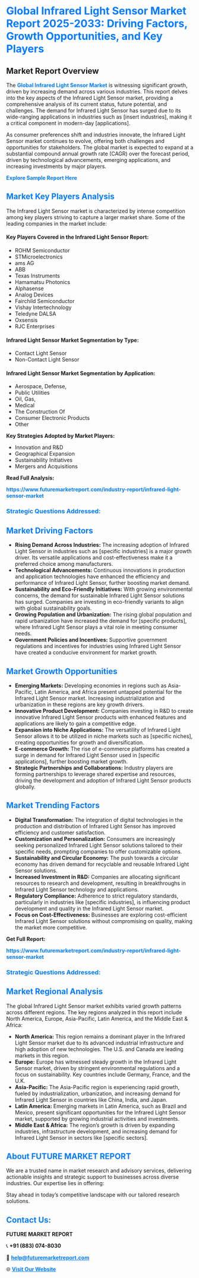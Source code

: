 <h1 style="color: #007BFF;">Global Infrared Light Sensor Market Report 2025-2033: Driving Factors, Growth Opportunities, and Key Players</h1>

<section id="overview">
<h2>Market Report Overview</h2>
<p>The <a href="https://www.futuremarketreport.com/industry-report/infrared-light-sensor-market" style="color: #007BFF; text-decoration: none;"><strong>Global Infrared Light Sensor Market</strong></a> is witnessing significant growth, driven by increasing demand across various industries. This report delves into the key aspects of the Infrared Light Sensor market, providing a comprehensive analysis of its current status, future potential, and challenges. The demand for Infrared Light Sensor has surged due to its wide-ranging applications in industries such as [insert industries], making it a critical component in modern-day [applications].</p>
<p>As consumer preferences shift and industries innovate, the Infrared Light Sensor market continues to evolve, offering both challenges and opportunities for stakeholders. The global market is expected to expand at a substantial compound annual growth rate (CAGR) over the forecast period, driven by technological advancements, emerging applications, and increasing investments by major players.</p>
</section>

<section id="overview">
<p><a href="https://www.futuremarketreport.com/request-sample/reportId=75052" style="color: #007BFF; text-decoration: none;"><strong>Explore Sample Report Here</strong></a></p>
</section>

<section id="key-players">
<h2 style="color: #007BFF;">Market Key Players Analysis</h2>
<p>The Infrared Light Sensor market is characterized by intense competition among key players striving to capture a larger market share. Some of the leading companies in the market include:</p>
<h4>Key Players Covered in the Infrared Light Sensor Report:</h4>
<ul><li>ROHM Semiconductor</li><li>STMicroelectronics</li><li>ams AG</li><li>ABB</li><li>Texas Instruments</li><li>Hamamatsu Photonics</li><li>Alphasense</li><li>Analog Devices</li><li>Fairchild Semiconductor</li><li>Vishay Intertechnology</li><li>Teledyne DALSA</li><li>Oxsensis</li><li>RJC Enterprises</li></ul>
<h4>Infrared Light Sensor Market Segmentation by Type:</h4>
<ul><li>Contact Light Sensor</li><li>Non-Contact Light Sensor</li></ul>

<h4>Infrared Light Sensor Market Segmentation by Application:</h4>
<ul><li>Aerospace, Defense,</li><li>Public Utilities</li><li>Oil, Gas,</li><li>Medical</li><li>The Construction Of</li><li>Consumer Electronic Products</li><li>Other</li></ul>
<p><strong>Key Strategies Adopted by Market Players:</strong></p>
<ul>
<li>Innovation and R&D</li>
<li>Geographical Expansion</li>
<li>Sustainability Initiatives</li>
<li>Mergers and Acquisitions</li>
</ul>
</section>

<section>
<p><strong>Read Full Analysis: </strong></p><a href="https://www.futuremarketreport.com/industry-report/infrared-light-sensor-market" style="color: #007BFF; text-decoration: none;"><strong>https://www.futuremarketreport.com/industry-report/infrared-light-sensor-market</strong></a>
<h3 style="color: #007BFF;">Strategic Questions Addressed:</h3>
</section>

<section id="driving-factors">
<h2 style="color: #007BFF;">Market Driving Factors</h2>
<ul>
<li><strong>Rising Demand Across Industries:</strong> The increasing adoption of Infrared Light Sensor in industries such as [specific industries] is a major growth driver. Its versatile applications and cost-effectiveness make it a preferred choice among manufacturers.</li>
<li><strong>Technological Advancements:</strong> Continuous innovations in production and application technologies have enhanced the efficiency and performance of Infrared Light Sensor, further boosting market demand.</li>
<li><strong>Sustainability and Eco-Friendly Initiatives:</strong> With growing environmental concerns, the demand for sustainable Infrared Light Sensor solutions has surged. Companies are investing in eco-friendly variants to align with global sustainability goals.</li>
<li><strong>Growing Population and Urbanization:</strong> The rising global population and rapid urbanization have increased the demand for [specific products], where Infrared Light Sensor plays a vital role in meeting consumer needs.</li>
<li><strong>Government Policies and Incentives:</strong> Supportive government regulations and incentives for industries using Infrared Light Sensor have created a conducive environment for market growth.</li>
</ul>
</section>

<section id="growth-opportunities">
<h2 style="color: #007BFF;">Market Growth Opportunities</h2>
<ul>
<li><strong>Emerging Markets:</strong> Developing economies in regions such as Asia-Pacific, Latin America, and Africa present untapped potential for the Infrared Light Sensor market. Increasing industrialization and urbanization in these regions are key growth drivers.</li>
<li><strong>Innovative Product Development:</strong> Companies investing in R&D to create innovative Infrared Light Sensor products with enhanced features and applications are likely to gain a competitive edge.</li>
<li><strong>Expansion into Niche Applications:</strong> The versatility of Infrared Light Sensor allows it to be utilized in niche markets such as [specific niches], creating opportunities for growth and diversification.</li>
<li><strong>E-commerce Growth:</strong> The rise of e-commerce platforms has created a surge in demand for Infrared Light Sensor used in [specific applications], further boosting market growth.</li>
<li><strong>Strategic Partnerships and Collaborations:</strong> Industry players are forming partnerships to leverage shared expertise and resources, driving the development and adoption of Infrared Light Sensor products globally.</li>
</ul>
</section>

<section id="trending-factors">
<h2 style="color: #007BFF;">Market Trending Factors</h2>
<ul>
<li><strong>Digital Transformation:</strong> The integration of digital technologies in the production and distribution of Infrared Light Sensor has improved efficiency and customer satisfaction.</li>
<li><strong>Customization and Personalization:</strong> Consumers are increasingly seeking personalized Infrared Light Sensor solutions tailored to their specific needs, prompting companies to offer customizable options.</li>
<li><strong>Sustainability and Circular Economy:</strong> The push towards a circular economy has driven demand for recyclable and reusable Infrared Light Sensor solutions.</li>
<li><strong>Increased Investment in R&D:</strong> Companies are allocating significant resources to research and development, resulting in breakthroughs in Infrared Light Sensor technology and applications.</li>
<li><strong>Regulatory Compliance:</strong> Adherence to strict regulatory standards, particularly in industries like [specific industries], is influencing product development and quality in the Infrared Light Sensor market.</li>
<li><strong>Focus on Cost-Effectiveness:</strong> Businesses are exploring cost-efficient Infrared Light Sensor solutions without compromising on quality, making the market more competitive.</li>
</ul>
</section>

<section>
<p><strong>Get Full Report: </strong></p><a href="https://www.futuremarketreport.com/industry-report/infrared-light-sensor-market" style="color: #007BFF; text-decoration: none;"><strong>https://www.futuremarketreport.com/industry-report/infrared-light-sensor-market</strong></a>
<h3 style="color: #007BFF;">Strategic Questions Addressed:</h3>
</section>


<section id="regional-analysis">
<h2 style="color: #007BFF;">Market Regional Analysis</h2>
<p>The global Infrared Light Sensor market exhibits varied growth patterns across different regions. The key regions analyzed in this report include North America, Europe, Asia-Pacific, Latin America, and the Middle East & Africa:</p>
<ul>
<li><strong>North America:</strong> This region remains a dominant player in the Infrared Light Sensor market due to its advanced industrial infrastructure and high adoption of new technologies. The U.S. and Canada are leading markets in this region.</li>
<li><strong>Europe:</strong> Europe has witnessed steady growth in the Infrared Light Sensor market, driven by stringent environmental regulations and a focus on sustainability. Key countries include Germany, France, and the U.K.</li>
<li><strong>Asia-Pacific:</strong> The Asia-Pacific region is experiencing rapid growth, fueled by industrialization, urbanization, and increasing demand for Infrared Light Sensor in countries like China, India, and Japan.</li>
<li><strong>Latin America:</strong> Emerging markets in Latin America, such as Brazil and Mexico, present significant opportunities for the Infrared Light Sensor market, supported by growing industrial activities and investments.</li>
<li><strong>Middle East & Africa:</strong> The region’s growth is driven by expanding industries, infrastructure development, and increasing demand for Infrared Light Sensor in sectors like [specific sectors].</li>
</ul>
</section>

<footer>
<h2 style="color: #007BFF;">About FUTURE MARKET REPORT</h2>
<p>We are a trusted name in market research and advisory services, delivering actionable insights and strategic support to businesses across diverse industries. Our expertise lies in offering:</p>

<p>Stay ahead in today’s competitive landscape with our tailored research solutions.</p>

<h2 style="color: #007BFF;">Contact Us:</h2>
<p><strong>FUTURE MARKET REPORT</strong></p>
<p>📞 <strong>+91 (883) 074-8030</strong></p>
<p>📧 <strong><a href="mailto:help@futuremarketreport.com" style="color: #007BFF;">help@futuremarketreport.com</a></strong></p>
<p>🌐 <strong><a href="https://www.futuremarketreport.com/" style="color: #007BFF;">Visit Our Website</a></strong></p>
</footer>